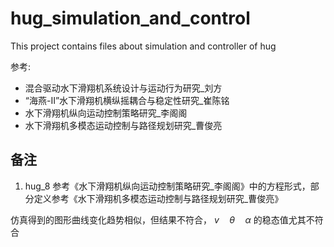 # hug_simulation_and_control

This project contains files about  simulation and controller of hug

参考:

+ 混合驱动水下滑翔机系统设计与运动行为研究_刘方
+ “海燕-Ⅱ”水下滑翔机横纵摇耦合与稳定性研究_崔陈铭
+ 水下滑翔机纵向运动控制策略研究_李阁阁
+ 水下滑翔机多模态运动控制与路径规划研究_曹俊亮

## 备注

1. hug_8 参考《水下滑翔机纵向运动控制策略研究_李阁阁》中的方程形式，部分定义参考《水下滑翔机多模态运动控制与路径规划研究_曹俊亮》

仿真得到的图形曲线变化趋势相似，但结果不符合， $v \quad \theta \quad \alpha$ 的稳态值尤其不符合
